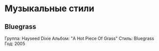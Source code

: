 # Музыкальные стили

## Bluegrass

Группа: Hayseed Dixie
Альбом: "A Hot Piece Of Grass"
Стиль: Bluegrass
Год: 2005

